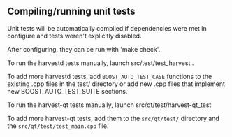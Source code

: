 Compiling/running unit tests
------------------------------------

Unit tests will be automatically compiled if dependencies were met in configure
and tests weren't explicitly disabled.

After configuring, they can be run with 'make check'.

To run the harvestd tests manually, launch src/test/test_harvest .

To add more harvestd tests, add `BOOST_AUTO_TEST_CASE` functions to the existing
.cpp files in the test/ directory or add new .cpp files that
implement new BOOST_AUTO_TEST_SUITE sections.

To run the harvest-qt tests manually, launch src/qt/test/harvest-qt_test

To add more harvest-qt tests, add them to the `src/qt/test/` directory and
the `src/qt/test/test_main.cpp` file.
